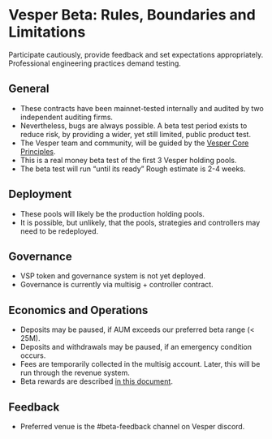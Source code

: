 # Vesper Beta: Rules, Boundaries and Limitations

Participate cautiously, provide feedback and set expectations appropriately.  Professional engineering practices demand testing.
## General
* These contracts have been mainnet-tested internally and audited by two independent auditing firms.
* Nevertheless, bugs are always possible.  A beta test period exists to reduce risk, by providing a wider, yet still limited, public product test.
* The Vesper team and community, will be guided by the [Vesper Core Principles](https://medium.com/vesperfinance/vespers-core-principles-491c169778e1).
* This is a real money beta test of the first 3 Vesper holding pools.
* The beta test will run “until its ready”   Rough estimate is 2-4 weeks.
## Deployment
* These pools will likely be the production holding pools.
* It is possible, but unlikely, that the pools, strategies and controllers may need to be redeployed.
## Governance
* VSP token and governance system is not yet deployed.
* Governance is currently via multisig + controller contract.
## Economics and Operations
* Deposits may be paused, if AUM exceeds our preferred beta range (< 25M).
* Deposits and withdrawals may be paused, if an emergency condition occurs.
* Fees are temporarily collected in the multisig account.  Later, this will be run through the revenue system.
* Beta rewards are described [in this document](https://medium.com/vesperfinance/vesper-incentivized-beta-launch-dec-22-a844976b41f6).
## Feedback
* Preferred venue is the #beta-feedback channel on Vesper discord.
